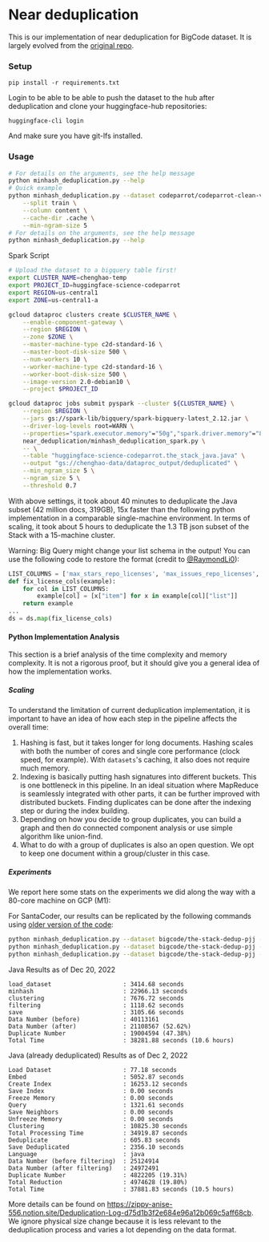 # Near deduplication

This is our implementation of near deduplication for BigCode dataset. It is largely evolved from the [original repo](https://github.com/bigcode-project/bigcode-analysis/tree/main/data_analysis/near-deduplication).

### Setup

````
pip install -r requirements.txt
````

Login to be able to be able to push the dataset to the hub after deduplication and clone your huggingface-hub repositories:

````
huggingface-cli login
````

And make sure you have git-lfs installed.

### Usage

```bash
# For details on the arguments, see the help message
python minhash_deduplication.py --help
# Quick example
python minhash_deduplication.py --dataset codeparrot/codeparrot-clean-valid \
    --split train \
    --column content \
    --cache-dir .cache \
    --min-ngram-size 5
# For details on the arguments, see the help message
python minhash_deduplication.py --help
```

Spark Script

```bash
# Upload the dataset to a bigquery table first!
export CLUSTER_NAME=chenghao-temp
export PROJECT_ID=huggingface-science-codeparrot
export REGION=us-central1
export ZONE=us-central1-a

gcloud dataproc clusters create $CLUSTER_NAME \
    --enable-component-gateway \
    --region $REGION \
    --zone $ZONE \
    --master-machine-type c2d-standard-16 \
    --master-boot-disk-size 500 \
    --num-workers 10 \
    --worker-machine-type c2d-standard-16 \
    --worker-boot-disk-size 500 \
    --image-version 2.0-debian10 \
    --project $PROJECT_ID

gcloud dataproc jobs submit pyspark --cluster ${CLUSTER_NAME} \
    --region $REGION \
    --jars gs://spark-lib/bigquery/spark-bigquery-latest_2.12.jar \
    --driver-log-levels root=WARN \
    --properties="spark.executor.memory"="50g","spark.driver.memory"="8g","spark.executor.cores"="14" \
    near_deduplication/minhash_deduplication_spark.py \
    -- \
    --table "huggingface-science-codeparrot.the_stack_java.java" \
    --output "gs://chenghao-data/dataproc_output/deduplicated" \
    --min_ngram_size 5 \
    --ngram_size 5 \
    --threshold 0.7
```

With above settings, it took about 40 minutes to deduplicate the Java subset (42 million docs, 319GB), 15x faster than the following python implementation in a comparable single-machine environment. In terms of scaling, it took about 5 hours to deduplicate the 1.3 TB json subset of the Stack with a 15-machine cluster. 

Warning: Big Query might change your list schema in the output! You can use the following code to restore the format (credit to [@RaymondLi0](https://github.com/RaymondLi0)):

```python
LIST_COLUMNS = ['max_stars_repo_licenses', 'max_issues_repo_licenses', 'max_forks_repo_licenses']
def fix_license_cols(example):
    for col in LIST_COLUMNS:
        example[col] = [x["item"] for x in example[col]["list"]]
    return example
...
ds = ds.map(fix_license_cols)
```

#### Python Implementation Analysis

This section is a brief analysis of the time complexity and memory complexity. It is not a rigorous proof, but it should give you a general idea of how the implementation works.

##### Scaling

To understand the limitation of current deduplication implementation, it is important to have an idea of how each step in the pipeline affects the overall time:
1. Hashing is fast, but it takes longer for long documents. Hashing scales with both the number of cores and single core performance (clock speed, for example). With `datasets`'s caching, it also does not require much memory.
2. Indexing is basically putting hash signatures into different buckets. This is one bottleneck in this pipeline. In an ideal situation where MapReduce is seamlessly integrated with other parts, it can be further improved with distributed buckets. Finding duplicates can be done after the indexing step or during the index building.
4. Depending on how you decide to group duplicates, you can build a graph and then do connected component analysis or use simple algorithm like union-find.
5. What to do with a group of duplicates is also an open question. We opt to keep one document within a group/cluster in this case.

##### Experiments

We report here some stats on the experiments we did along the way with a 80-core machine on GCP (M1):

For SantaCoder, our results can be replicated by the following commands using [older version of the code](https://github.com/bigcode-project/bigcode-analysis/tree/fdd70bffb9cceab031f6d682edf83b5af49e8aaf):

```bash
python minhash_deduplication.py --dataset bigcode/the-stack-dedup-pjj --data-dir data/java --revision v1.1.a1 --cache-dir cache2 --ngram-size 5 --threshold 0.7 --min-token-length 10 --fast
python minhash_deduplication.py --dataset bigcode/the-stack-dedup-pjj --data-dir data/javascript --revision v1.1.a1 --cache-dir cache2 --ngram-size 5 --threshold 0.7 --min-token-length 10 --fast
python minhash_deduplication.py --dataset bigcode/the-stack-dedup-pjj --data-dir data/python --revision v1.1.a1 --cache-dir cache2 --ngram-size 5 --threshold 0.7 --min-token-length 10 --fast
```

Java Results as of Dec 20, 2022
```
load_dataset                    : 3414.68 seconds
minhash                         : 22966.13 seconds
clustering                      : 7676.72 seconds
filtering                       : 1118.62 seconds
save                            : 3105.66 seconds
Data Number (before)            : 40113161
Data Number (after)             : 21108567 (52.62%)
Duplicate Number                : 19004594 (47.38%)
Total Time                      : 38281.88 seconds (10.6 hours)
```


Java (already deduplicated) Results as of Dec 2, 2022
```
Load Dataset                    : 77.18 seconds                                                                                       
Embed                           : 5052.87 seconds                                                                                     
Create Index                    : 16253.12 seconds                                                                                    
Save Index                      : 0.00 seconds                                                                                        
Freeze Memory                   : 0.00 seconds                                                                                        
Query                           : 1321.61 seconds                                                                                     
Save Neighbors                  : 0.00 seconds                                                                                        
Unfreeze Memory                 : 0.00 seconds                                                                                        
Clustering                      : 10825.30 seconds                                                                                    
Total Processing Time           : 34919.87 seconds                                                                                    
Deduplicate                     : 605.83 seconds                                                                                      
Save Deduplicated               : 2356.10 seconds                                                                                     
Language                        : java                                                                                                
Data Number (before filtering)  : 25124914                                                                                            
Data Number (after filtering)   : 24972491                                                                                            
Duplicate Number                : 4822205 (19.31%)                                                                                    
Total Reduction                 : 4974628 (19.80%)                                                                                    
Total Time                      : 37881.83 seconds (10.5 hours)                                                                        
```

More details can be found on https://zippy-anise-556.notion.site/Deduplication-Log-d75d1b3f2e684e96a12b069c5aff68cb. We ignore physical size change because it is less relevant to the deduplication process and varies a lot depending on the data format.